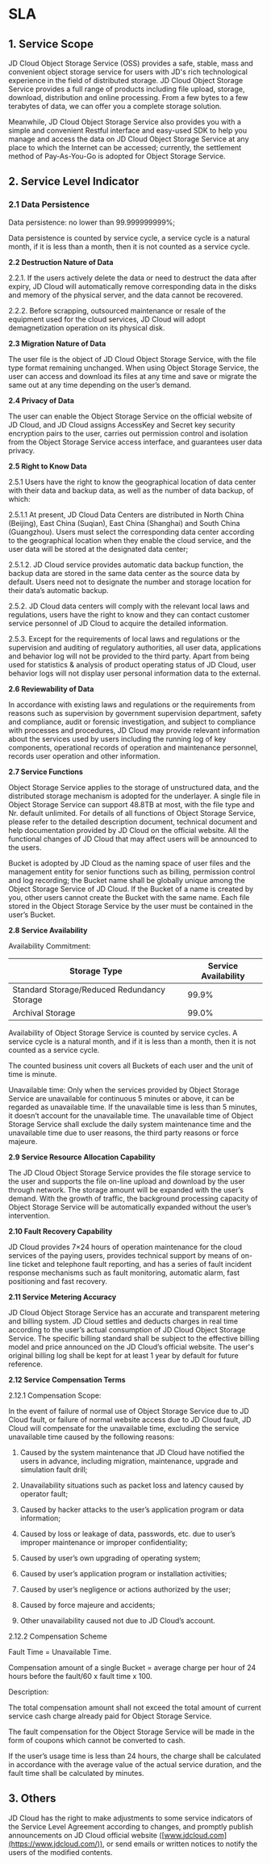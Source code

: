 # SLA
## **1. Service Scope**

JD Cloud Object Storage Service (OSS) provides a safe, stable, mass and convenient object storage service for users with JD's rich technological experience in the field of distributed storage. JD Cloud Object Storage Service provides a full range of products including file upload, storage, download, distribution and online processing. From a few bytes to a few terabytes of data, we can offer you a complete storage solution.

Meanwhile, JD Cloud Object Storage Service also provides you with a simple and convenient Restful interface and easy-used SDK to help you manage and access the data on JD Cloud Object Storage Service at any place to which the Internet can be accessed; currently, the settlement method of Pay-As-You-Go is adopted for Object Storage Service.

## **2. Service Level Indicator**

### **2.1 Data Persistence**

Data persistence: no lower than 99.999999999%;

Data persistence is counted by service cycle, a service cycle is a natural month, if it is less than a month, then it is not counted as a service cycle.

**2.2 Destruction Nature of Data**

2.2.1. If the users actively delete the data or need to destruct the data after expiry, JD Cloud will automatically remove corresponding data in the disks and memory of the physical server, and the data cannot be recovered.

2.2.2. Before scrapping, outsourced maintenance or resale of the equipment used for the cloud services, JD Cloud will adopt demagnetization operation on its physical disk.

**2.3 Migration Nature of Data**

The user file is the object of JD Cloud Object Storage Service, with the file type format remaining unchanged. When using Object Storage Service, the user can access and download its files at any time and save or migrate the same out at any time depending on the user’s demand.

**2.4 Privacy of Data**

The user can enable the Object Storage Service on the official website of JD Cloud, and JD Cloud assigns AccessKey and Secret key security encryption pairs to the user, carries out permission control and isolation from the Object Storage Service access interface, and guarantees user data privacy.

**2.5 Right to Know Data**

2.5.1 Users have the right to know the geographical location of data center with their data and backup data, as well as the number of data backup, of which:

2.5.1.1 At present, JD Cloud Data Centers are distributed in North China (Beijing), East China (Suqian), East China (Shanghai) and South China (Guangzhou). Users must select the corresponding data center according to the geographical location when they enable the cloud service, and the user data will be stored at the designated data center;

2.5.1.2. JD Cloud service provides automatic data backup function, the backup data are stored in the same data center as the source data by default. Users need not to designate the number and storage location for their data’s automatic backup.

2.5.2. JD Cloud data centers will comply with the relevant local laws and regulations, users have the right to know and they can contact customer service personnel of JD Cloud to acquire the detailed information.

2.5.3. Except for the requirements of local laws and regulations or the supervision and auditing of regulatory authorities, all user data, applications and behavior log will not be provided to the third party. Apart from being used for statistics & analysis of product operating status of JD Cloud, user behavior logs will not display user personal information data to the external.

**2.6 Reviewability of Data**

In accordance with existing laws and regulations or the requirements from reasons such as supervision by government supervision department, safety and compliance, audit or forensic investigation, and subject to compliance with processes and procedures, JD Cloud may provide relevant information about the services used by users including the running log of key components, operational records of operation and maintenance personnel, records user operation and other information.

**2.7 Service Functions**

Object Storage Service applies to the storage of unstructured data, and the distributed storage mechanism is adopted for the underlayer. A single file in Object Storage Service can support 48.8TB at most, with the file type and Nr. default unlimited. For details of all functions of Object Storage Service, please refer to the detailed description document, technical document and help documentation provided by JD Cloud on the official website. All the functional changes of JD Cloud that may affect users will be announced to the users.

Bucket is adopted by JD Cloud as the naming space of user files and the management entity for senior functions such as billing, permission control and log recording; the Bucket name shall be globally unique among the Object Storage Service of JD Cloud. If the Bucket of a name is created by you, other users cannot create the Bucket with the same name. Each file stored in the Object Storage Service by the user must be contained in the user’s Bucket.

**2.8 Service Availability**

Availability Commitment:

|Storage Type|Service Availability|
|---|---|
|Standard Storage/Reduced Redundancy Storage|99.9%|
|Archival Storage|99.0%|

Availability of Object Storage Service is counted by service cycles. A service cycle is a natural month, and if it is less than a month, then it is not counted as a service cycle.

The counted business unit covers all Buckets of each user and the unit of time is minute.

Unavailable time: Only when the services provided by Object Storage Service are unavailable for continuous 5 minutes or above, it can be regarded as unavailable time. If the unavailable time is less than 5 minutes, it doesn’t account for the unavailable time. The unavailable time of Object Storage Service shall exclude the daily system maintenance time and the unavailable time due to user reasons, the third party reasons or force majeure.

**2.9 Service Resource Allocation Capability**

The JD Cloud Object Storage Service provides the file storage service to the user and supports the file on-line upload and download by the user through network. The storage amount will be expanded with the user’s demand. With the growth of traffic, the background processing capacity of Object Storage Service will be automatically expanded without the user’s intervention.

**2.10 Fault Recovery Capability**

JD Cloud provides 7×24 hours of operation maintenance for the cloud services of the paying users, provides technical support by means of on-line ticket and telephone fault reporting, and has a series of fault  incident response mechanisms such as fault monitoring, automatic alarm, fast positioning and fast recovery.

**2.11 Service Metering Accuracy**

JD Cloud Object Storage Service has an accurate and transparent metering and billing system. JD Cloud settles and deducts charges in real time according to the user’s actual consumption of JD Cloud Object Storage Service. The specific billing standard shall be subject to the effective billing model and price announced on the JD Cloud’s official website. The user's original billing log shall be kept for at least 1 year by default for future reference.

**2.12 Service Compensation Terms**

2.12.1 Compensation Scope:

In the event of failure of normal use of Object Storage Service due to JD Cloud fault, or failure of normal website access due to JD Cloud fault, JD Cloud will compensate for the unavailable time, excluding the service unavailable time caused by the following reasons:

1. Caused by the system maintenance that JD Cloud have notified the users in advance, including migration, maintenance, upgrade and simulation fault drill;

2. Unavailability situations such as packet loss and latency caused by operator fault;

3. Caused by hacker attacks to the user’s application program or data information;

4. Caused by loss or leakage of data, passwords, etc. due to user’s improper maintenance or improper confidentiality;

5. Caused by user’s own upgrading of operating system;

6. Caused by user’s application program or installation activities;

7. Caused by user’s negligence or actions authorized by the user;

8. Caused by force majeure and accidents;

9. Other unavailability caused not due to JD Cloud’s account.

2.12.2 Compensation Scheme

Fault Time = Unavailable Time.

Compensation amount of a single Bucket = average charge per hour of 24 hours before the fault/60 x fault time x 100.

Description:

The total compensation amount shall not exceed the total amount of current service cash charge already paid for Object Storage Service.

The fault compensation for the Object Storage Service will be made in the form of coupons which cannot be converted to cash.

If the user’s usage time is less than 24 hours, the charge shall be calculated in accordance with the average value of the actual service duration, and the fault time shall be calculated by minutes.

## **3. Others**

JD Cloud has the right to make adjustments to some service indicators of the Service Level Agreement according to changes, and promptly publish announcements on JD Cloud official website ([www.jdcloud.com](https://www.jdcloud.com/)), or send emails or written notices to notify the users of the modified contents.
